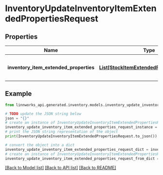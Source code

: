 # InventoryUpdateInventoryItemExtendedPropertiesRequest


## Properties

Name | Type | Description | Notes
------------ | ------------- | ------------- | -------------
**inventory_item_extended_properties** | [**List[StockItemExtendedPropertyWithSku]**](StockItemExtendedPropertyWithSku.md) | list of stockitem Extended Properties | [optional] 

## Example

```python
from linnworks_api.generated.inventory.models.inventory_update_inventory_item_extended_properties_request import InventoryUpdateInventoryItemExtendedPropertiesRequest

# TODO update the JSON string below
json = "{}"
# create an instance of InventoryUpdateInventoryItemExtendedPropertiesRequest from a JSON string
inventory_update_inventory_item_extended_properties_request_instance = InventoryUpdateInventoryItemExtendedPropertiesRequest.from_json(json)
# print the JSON string representation of the object
print(InventoryUpdateInventoryItemExtendedPropertiesRequest.to_json())

# convert the object into a dict
inventory_update_inventory_item_extended_properties_request_dict = inventory_update_inventory_item_extended_properties_request_instance.to_dict()
# create an instance of InventoryUpdateInventoryItemExtendedPropertiesRequest from a dict
inventory_update_inventory_item_extended_properties_request_from_dict = InventoryUpdateInventoryItemExtendedPropertiesRequest.from_dict(inventory_update_inventory_item_extended_properties_request_dict)
```
[[Back to Model list]](../README.md#documentation-for-models) [[Back to API list]](../README.md#documentation-for-api-endpoints) [[Back to README]](../README.md)


